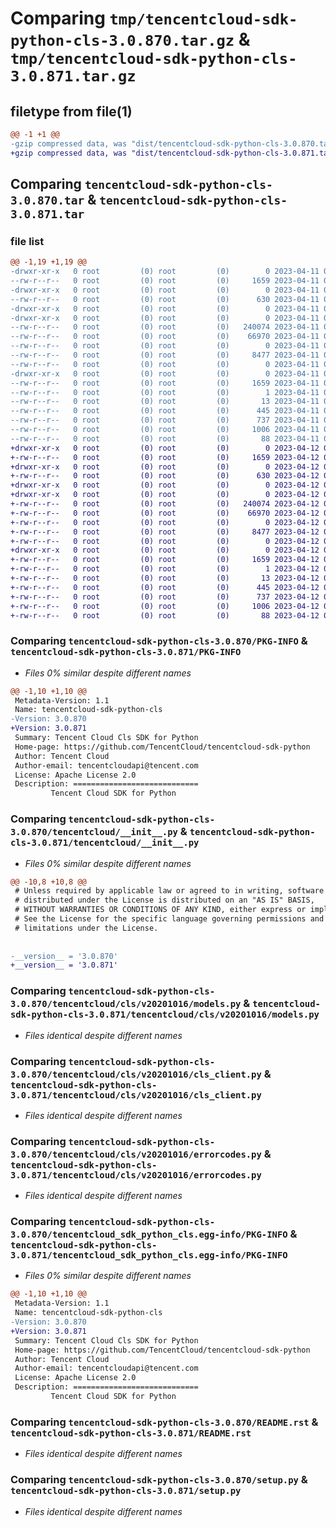 # Comparing `tmp/tencentcloud-sdk-python-cls-3.0.870.tar.gz` & `tmp/tencentcloud-sdk-python-cls-3.0.871.tar.gz`

## filetype from file(1)

```diff
@@ -1 +1 @@
-gzip compressed data, was "dist/tencentcloud-sdk-python-cls-3.0.870.tar", last modified: Tue Apr 11 03:27:18 2023, max compression
+gzip compressed data, was "dist/tencentcloud-sdk-python-cls-3.0.871.tar", last modified: Wed Apr 12 00:20:32 2023, max compression
```

## Comparing `tencentcloud-sdk-python-cls-3.0.870.tar` & `tencentcloud-sdk-python-cls-3.0.871.tar`

### file list

```diff
@@ -1,19 +1,19 @@
-drwxr-xr-x   0 root         (0) root         (0)        0 2023-04-11 03:27:18.000000 tencentcloud-sdk-python-cls-3.0.870/
--rw-r--r--   0 root         (0) root         (0)     1659 2023-04-11 03:27:18.000000 tencentcloud-sdk-python-cls-3.0.870/PKG-INFO
-drwxr-xr-x   0 root         (0) root         (0)        0 2023-04-11 03:27:18.000000 tencentcloud-sdk-python-cls-3.0.870/tencentcloud/
--rw-r--r--   0 root         (0) root         (0)      630 2023-04-11 03:27:18.000000 tencentcloud-sdk-python-cls-3.0.870/tencentcloud/__init__.py
-drwxr-xr-x   0 root         (0) root         (0)        0 2023-04-11 03:27:18.000000 tencentcloud-sdk-python-cls-3.0.870/tencentcloud/cls/
-drwxr-xr-x   0 root         (0) root         (0)        0 2023-04-11 03:27:18.000000 tencentcloud-sdk-python-cls-3.0.870/tencentcloud/cls/v20201016/
--rw-r--r--   0 root         (0) root         (0)   240074 2023-04-11 03:27:18.000000 tencentcloud-sdk-python-cls-3.0.870/tencentcloud/cls/v20201016/models.py
--rw-r--r--   0 root         (0) root         (0)    66970 2023-04-11 03:27:18.000000 tencentcloud-sdk-python-cls-3.0.870/tencentcloud/cls/v20201016/cls_client.py
--rw-r--r--   0 root         (0) root         (0)        0 2023-04-11 03:27:18.000000 tencentcloud-sdk-python-cls-3.0.870/tencentcloud/cls/v20201016/__init__.py
--rw-r--r--   0 root         (0) root         (0)     8477 2023-04-11 03:27:18.000000 tencentcloud-sdk-python-cls-3.0.870/tencentcloud/cls/v20201016/errorcodes.py
--rw-r--r--   0 root         (0) root         (0)        0 2023-04-11 03:27:18.000000 tencentcloud-sdk-python-cls-3.0.870/tencentcloud/cls/__init__.py
-drwxr-xr-x   0 root         (0) root         (0)        0 2023-04-11 03:27:18.000000 tencentcloud-sdk-python-cls-3.0.870/tencentcloud_sdk_python_cls.egg-info/
--rw-r--r--   0 root         (0) root         (0)     1659 2023-04-11 03:27:18.000000 tencentcloud-sdk-python-cls-3.0.870/tencentcloud_sdk_python_cls.egg-info/PKG-INFO
--rw-r--r--   0 root         (0) root         (0)        1 2023-04-11 03:27:18.000000 tencentcloud-sdk-python-cls-3.0.870/tencentcloud_sdk_python_cls.egg-info/dependency_links.txt
--rw-r--r--   0 root         (0) root         (0)       13 2023-04-11 03:27:18.000000 tencentcloud-sdk-python-cls-3.0.870/tencentcloud_sdk_python_cls.egg-info/top_level.txt
--rw-r--r--   0 root         (0) root         (0)      445 2023-04-11 03:27:18.000000 tencentcloud-sdk-python-cls-3.0.870/tencentcloud_sdk_python_cls.egg-info/SOURCES.txt
--rw-r--r--   0 root         (0) root         (0)      737 2023-04-11 03:27:18.000000 tencentcloud-sdk-python-cls-3.0.870/README.rst
--rw-r--r--   0 root         (0) root         (0)     1006 2023-04-11 03:27:18.000000 tencentcloud-sdk-python-cls-3.0.870/setup.py
--rw-r--r--   0 root         (0) root         (0)       88 2023-04-11 03:27:18.000000 tencentcloud-sdk-python-cls-3.0.870/setup.cfg
+drwxr-xr-x   0 root         (0) root         (0)        0 2023-04-12 00:20:32.000000 tencentcloud-sdk-python-cls-3.0.871/
+-rw-r--r--   0 root         (0) root         (0)     1659 2023-04-12 00:20:32.000000 tencentcloud-sdk-python-cls-3.0.871/PKG-INFO
+drwxr-xr-x   0 root         (0) root         (0)        0 2023-04-12 00:20:32.000000 tencentcloud-sdk-python-cls-3.0.871/tencentcloud/
+-rw-r--r--   0 root         (0) root         (0)      630 2023-04-12 00:20:32.000000 tencentcloud-sdk-python-cls-3.0.871/tencentcloud/__init__.py
+drwxr-xr-x   0 root         (0) root         (0)        0 2023-04-12 00:20:32.000000 tencentcloud-sdk-python-cls-3.0.871/tencentcloud/cls/
+drwxr-xr-x   0 root         (0) root         (0)        0 2023-04-12 00:20:32.000000 tencentcloud-sdk-python-cls-3.0.871/tencentcloud/cls/v20201016/
+-rw-r--r--   0 root         (0) root         (0)   240074 2023-04-12 00:20:32.000000 tencentcloud-sdk-python-cls-3.0.871/tencentcloud/cls/v20201016/models.py
+-rw-r--r--   0 root         (0) root         (0)    66970 2023-04-12 00:20:32.000000 tencentcloud-sdk-python-cls-3.0.871/tencentcloud/cls/v20201016/cls_client.py
+-rw-r--r--   0 root         (0) root         (0)        0 2023-04-12 00:20:32.000000 tencentcloud-sdk-python-cls-3.0.871/tencentcloud/cls/v20201016/__init__.py
+-rw-r--r--   0 root         (0) root         (0)     8477 2023-04-12 00:20:32.000000 tencentcloud-sdk-python-cls-3.0.871/tencentcloud/cls/v20201016/errorcodes.py
+-rw-r--r--   0 root         (0) root         (0)        0 2023-04-12 00:20:32.000000 tencentcloud-sdk-python-cls-3.0.871/tencentcloud/cls/__init__.py
+drwxr-xr-x   0 root         (0) root         (0)        0 2023-04-12 00:20:32.000000 tencentcloud-sdk-python-cls-3.0.871/tencentcloud_sdk_python_cls.egg-info/
+-rw-r--r--   0 root         (0) root         (0)     1659 2023-04-12 00:20:32.000000 tencentcloud-sdk-python-cls-3.0.871/tencentcloud_sdk_python_cls.egg-info/PKG-INFO
+-rw-r--r--   0 root         (0) root         (0)        1 2023-04-12 00:20:32.000000 tencentcloud-sdk-python-cls-3.0.871/tencentcloud_sdk_python_cls.egg-info/dependency_links.txt
+-rw-r--r--   0 root         (0) root         (0)       13 2023-04-12 00:20:32.000000 tencentcloud-sdk-python-cls-3.0.871/tencentcloud_sdk_python_cls.egg-info/top_level.txt
+-rw-r--r--   0 root         (0) root         (0)      445 2023-04-12 00:20:32.000000 tencentcloud-sdk-python-cls-3.0.871/tencentcloud_sdk_python_cls.egg-info/SOURCES.txt
+-rw-r--r--   0 root         (0) root         (0)      737 2023-04-12 00:20:32.000000 tencentcloud-sdk-python-cls-3.0.871/README.rst
+-rw-r--r--   0 root         (0) root         (0)     1006 2023-04-12 00:20:32.000000 tencentcloud-sdk-python-cls-3.0.871/setup.py
+-rw-r--r--   0 root         (0) root         (0)       88 2023-04-12 00:20:32.000000 tencentcloud-sdk-python-cls-3.0.871/setup.cfg
```

### Comparing `tencentcloud-sdk-python-cls-3.0.870/PKG-INFO` & `tencentcloud-sdk-python-cls-3.0.871/PKG-INFO`

 * *Files 0% similar despite different names*

```diff
@@ -1,10 +1,10 @@
 Metadata-Version: 1.1
 Name: tencentcloud-sdk-python-cls
-Version: 3.0.870
+Version: 3.0.871
 Summary: Tencent Cloud Cls SDK for Python
 Home-page: https://github.com/TencentCloud/tencentcloud-sdk-python
 Author: Tencent Cloud
 Author-email: tencentcloudapi@tencent.com
 License: Apache License 2.0
 Description: ============================
         Tencent Cloud SDK for Python
```

### Comparing `tencentcloud-sdk-python-cls-3.0.870/tencentcloud/__init__.py` & `tencentcloud-sdk-python-cls-3.0.871/tencentcloud/__init__.py`

 * *Files 0% similar despite different names*

```diff
@@ -10,8 +10,8 @@
 # Unless required by applicable law or agreed to in writing, software
 # distributed under the License is distributed on an "AS IS" BASIS,
 # WITHOUT WARRANTIES OR CONDITIONS OF ANY KIND, either express or implied.
 # See the License for the specific language governing permissions and
 # limitations under the License.
 
 
-__version__ = '3.0.870'
+__version__ = '3.0.871'
```

### Comparing `tencentcloud-sdk-python-cls-3.0.870/tencentcloud/cls/v20201016/models.py` & `tencentcloud-sdk-python-cls-3.0.871/tencentcloud/cls/v20201016/models.py`

 * *Files identical despite different names*

### Comparing `tencentcloud-sdk-python-cls-3.0.870/tencentcloud/cls/v20201016/cls_client.py` & `tencentcloud-sdk-python-cls-3.0.871/tencentcloud/cls/v20201016/cls_client.py`

 * *Files identical despite different names*

### Comparing `tencentcloud-sdk-python-cls-3.0.870/tencentcloud/cls/v20201016/errorcodes.py` & `tencentcloud-sdk-python-cls-3.0.871/tencentcloud/cls/v20201016/errorcodes.py`

 * *Files identical despite different names*

### Comparing `tencentcloud-sdk-python-cls-3.0.870/tencentcloud_sdk_python_cls.egg-info/PKG-INFO` & `tencentcloud-sdk-python-cls-3.0.871/tencentcloud_sdk_python_cls.egg-info/PKG-INFO`

 * *Files 0% similar despite different names*

```diff
@@ -1,10 +1,10 @@
 Metadata-Version: 1.1
 Name: tencentcloud-sdk-python-cls
-Version: 3.0.870
+Version: 3.0.871
 Summary: Tencent Cloud Cls SDK for Python
 Home-page: https://github.com/TencentCloud/tencentcloud-sdk-python
 Author: Tencent Cloud
 Author-email: tencentcloudapi@tencent.com
 License: Apache License 2.0
 Description: ============================
         Tencent Cloud SDK for Python
```

### Comparing `tencentcloud-sdk-python-cls-3.0.870/README.rst` & `tencentcloud-sdk-python-cls-3.0.871/README.rst`

 * *Files identical despite different names*

### Comparing `tencentcloud-sdk-python-cls-3.0.870/setup.py` & `tencentcloud-sdk-python-cls-3.0.871/setup.py`

 * *Files identical despite different names*

